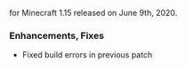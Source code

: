 for Minecraft 1.15 released on June 9th, 2020.

### Enhancements, Fixes

- Fixed build errors in previous patch
